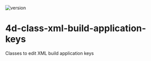![version](https://img.shields.io/badge/version-20%2B-E23089)

# 4d-class-xml-build-application-keys
Classes to edit XML build application keys
